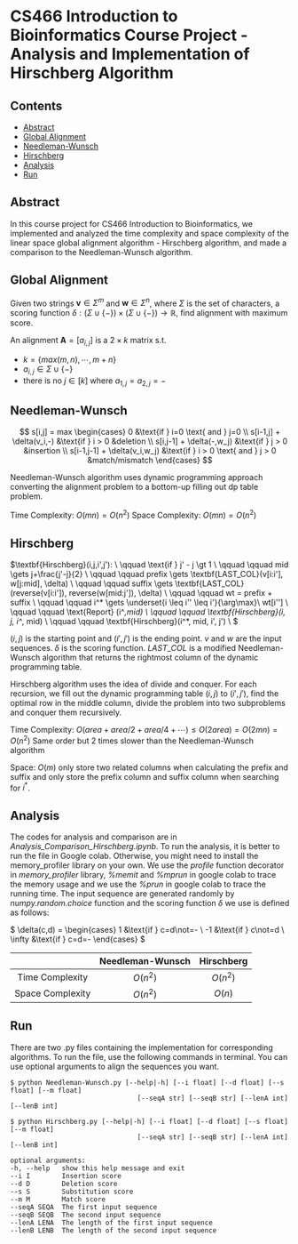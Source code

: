 # CS466 Introduction to Bioinformatics Course Project - Analysis and Implementation of Hirschberg Algorithm

## Contents
  - [Abstract](#abstract)
  - [Global Alignment](#global-alignment)
  - [Needleman-Wunsch](#needleman-wunsch)
  - [Hirschberg](#hirschberg)
  - [Analysis](#analysis)
  - [Run](#run)


<a name="abstract"></a>
## Abstract
In this course project for CS466 Introduction to Bioinformatics, we implemented and analyzed the time complexity and space complexity of the linear space global alignment algorithm - Hirschberg algorithm, and made a comparison to the Needleman-Wunsch algorithm. 

<a name="global"></a>
## Global Alignment
Given two strings $\boldsymbol{v} \in \Sigma^m$ and $\boldsymbol{w} \in \Sigma^n$, where $\Sigma$ is the set of characters, a scoring function $\delta:(\Sigma \cup \{-\})\times(\Sigma \cup \{-\}) \rightarrow \mathbb{R}$, find alignment with maximum score.

An alignment $\boldsymbol{A}=[a_{i,j}]$ is a $2 \times k$ matrix s.t. 
- $k = \{max(m,n),\cdots,m+n\}$
- $a_{i,j} \in \Sigma \cup \{-\}$
- there is no $j \in [k]$ where $a_{1,j}=a_{2,j}=-$

<a name="needleman-wunsch"></a>
## Needleman-Wunsch
$$
s[i,j] = max
\begin{cases}
	 0 &\text{if } i=0 \text{ and } j=0 \\
	 s[i-1,j] + \delta(v_i,-) &\text{if } i > 0 &deletion \\ 
	 s[i,j-1] + \delta(-,w_j) &\text{if } j > 0 &insertion \\
	 s[i-1,j-1] + \delta(v_i,w_j) &\text{if } i > 0 \text{ and } j > 0 &match/mismatch
\end{cases}
$$

Needleman-Wunsch algorithm uses dynamic programming approach converting the alignment problem to a bottom-up filling out dp table problem. 

Time Complexity: $O(mn)=O(n^2)$
Space Complexity: $O(mn)=O(n^2)$

<a name="hirschberg"></a>
## Hirschberg
$\textbf{Hirschberg}(i,j,i',j'): \\
    \qquad \text{if } j' - j \gt 1 \\
    \qquad \qquad mid \gets j+\frac{j'-j}{2} \\
    \qquad \qquad prefix \gets \textbf{LAST\_COL}(v[i:i'], w[j:mid], \delta) \\
    \qquad \qquad suffix \gets \textbf{LAST\_COL}(reverse(v[i:i']), reverse(w[mid:j']), \delta) \\
    \qquad \qquad wt = prefix + suffix \\
    \qquad \qquad i^* \gets \underset{i \leq i'' \leq i'}{\arg\max}\ wt[i''] \\
    \qquad \qquad \text{Report} (i^*,mid) \\
    \qquad \qquad \textbf{Hirschberg}(i, j, i^*, mid) \\
    \qquad \qquad \textbf{Hirschberg}(i^*, mid, i', j') \\
$

$(i,j)$ is the starting point and $(i',j')$ is the ending point. 
$v$ and $w$ are the input sequences. $\delta$ is the scoring function.
$LAST\_COL$ is a modified Needleman-Wunsch algorithm that returns the rightmost column of the dynamic programming table. 

Hirschberg algorithm uses the idea of divide and conquer. For each recursion, we fill out the dynamic programming table $(i,j)$ to $(i',j')$, find the optimal row in the middle column, divide the problem into two subproblems and conquer them recursively.

Time Complexity: 
$O(area+area/2+area/4+\cdots) \le O(2area) = O(2mn)=O(n^2)$
Same order but 2 times slower than the Needleman-Wunsch algorithm

Space: $O(m)$ only store two related columns when calculating the prefix and suffix and only store the prefix column and suffix column when searching for $i^*$.

<a name="analysis"></a>
## Analysis
The codes for analysis and comparison are in *Analysis_Comparison_Hirschberg.ipynb*. To run the analysis, it is better to run the file in Google colab. Otherwise, you might need to install the memory\_profiler library on your own. We use the *profile* function decorator in *memory\_profiler* library, *\%memit* and *\%mprun* in google colab to trace the memory usage and we use the *\%prun* in google colab to trace the running time. The input sequence are generated randomly by *numpy.random.choice* function and the scoring function $\delta$ we use is defined as follows: 

$
\delta(c,d) = 
\begin{cases}
     1 &\text{if } c=d\not=- \\
     -1 &\text{if } c\not=d \\
     \infty &\text{if } c=d=-
\end{cases}
$

|                  | Needleman-Wunsch | Hirschberg |
|:----------------:|:----------------:|:----------:|
| Time Complexity  |     $O(n^2)$     |  $O(n^2)$  | 
| Space Complexity |     $O(n^2)$     |   $O(n)$   |

<a name="run"></a>
## Run
There are two .py files containing the implementation for corresponding algorithms. To run the file, use the following commands in terminal. You can use optional arguments to align the sequences you want. 

    $ python Needleman-Wunsch.py [--help|-h] [--i float] [--d float] [--s float] [--m float] 
                                    [--seqA str] [--seqB str] [--lenA int] [--lenB int]

    $ python Hirschberg.py [--help|-h] [--i float] [--d float] [--s float] [--m float] 
                                    [--seqA str] [--seqB str] [--lenA int] [--lenB int]

    optional arguments:
    -h, --help   show this help message and exit
    --i I        Insertion score
    --d D        Deletion score
    --s S        Substitution score
    --m M        Match score
    --seqA SEQA  The first input sequence
    --seqB SEQB  The second input sequence
    --lenA LENA  The length of the first input sequence
    --lenB LENB  The length of the second input sequence
